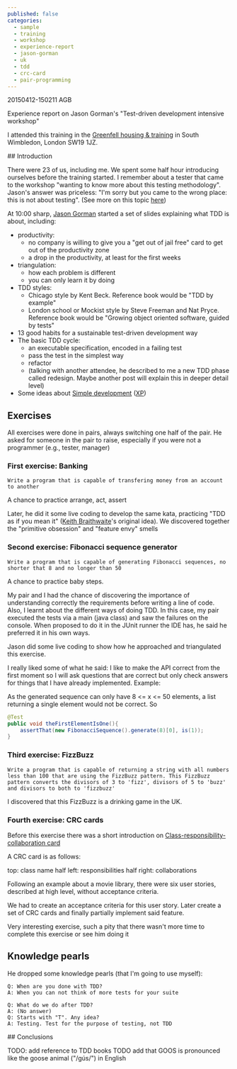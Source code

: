 ```yaml
---
published: false
categories:
  - sample
  - training
  - workshop
  - experience-report
  - jason-gorman
  - uk
  - tdd
  - crc-card
  - pair-programming
---
```


20150412-150211 AGB

Experience report on Jason Gorman's "Test-driven development intensive workshop"

I attended this training in the [Greenfell housing & training][training-place] in South Wimbledon, London SW19 1JZ.

## Introduction

There were 23 of us, including me. We spent some half hour introducing ourselves before the training started. I remember about a tester that came to the workshop "wanting to know more about this testing methodology". Jason's answer was priceless: "I'm sorry but you came to the wrong place: this is not about testing". (See more on this topic [here][tdd-is-not-a-good-name])

At 10:00 sharp, [Jason Gorman][jason-gorman] started a set of slides explaining what TDD is about, including:

  * productivity:
    * no company is willing to give you a "get out of jail free" card to get out of the productivity zone
    * a drop in the productivity, at least for the first weeks
  * triangulation: 
    * how each problem is different
    * you can only learn it by doing
  * TDD styles:
    * Chicago style by Kent Beck. Reference book would be "TDD by example"
    * London school or Mockist style by Steve Freeman and Nat Pryce. Reference book would be "Growing object oriented software, guided by tests"
  * 13 good habits for a sustainable test-driven development way
  * The basic TDD cycle:
    * an executable specification, encoded in a failing test
    * pass the test in the simplest way 
    * refactor
    * (talking with another attendee, he described to me a new TDD phase called redesign. Maybe another post will explain this in deeper detail level)
  * Some ideas about [Simple development][simple-development] ([XP][xp])

## Exercises

All exercises were done in pairs, always switching one half of the pair. He asked for someone in the pair to raise, especially if you were not a programmer (e.g., tester, manager)

### First exercise: Banking

```Write a program that is capable of transfering money from an account to another```

A chance to practice arrange, act, assert

Later, he did it some live coding to develop the same kata, practicing "TDD as if you mean it" ([Keith Braithwaite][keith-b]'s original idea). We discovered together the "primitive obsession" and "feature envy" smells

### Second exercise: Fibonacci sequence generator

```Write a program that is capable of generating Fibonacci sequences, no shorter that 8 and no longer than 50```

A chance to practice baby steps.

My pair and I had the chance of discovering the importance of understanding correctly the requirements before writing a line of code. Also, I learnt about the different ways of doing TDD. In this case, my pair executed the tests via a main (java class) and saw the failures on the console. When proposed to do it in the JUnit runner the IDE has, he said he preferred it in his own ways.

Jason did some live coding to show how he approached and triangulated this exercise. 

I really liked some of what he said: I like to make the API correct from the first moment so I will ask questions that are correct but only check answers for things that I have already implemented. Example:

As the generated sequence can only have 8 <= x <= 50 elements, a list returning a single element would not be correct. So

```java
@Test
public void theFirstElementIsOne(){
	assertThat(new FibonacciSequence().generate(8)[0], is(1));
}
```

### Third exercise: FizzBuzz

```Write a program that is capable of returning a string with all numbers less than 100 that are using the FizzBuzz pattern. This FizzBuzz pattern converts the divisors of 3 to 'fizz', divisors of 5 to 'buzz' and divisors to both to 'fizzbuzz'```

I discovered that this FizzBuzz is a drinking game in the UK.

### Fourth exercise: CRC cards

Before this exercise there was a short introduction on [Class-responsibility-collaboration card][crc-cards]

A CRC card is as follows:

top: class name
half left: responsibilities
half right: collaborations

Following an example about a movie library, there were six user stories, described at high level, without acceptance criteria.

We had to create an acceptance criteria for this user story. Later create a set of CRC cards and finally partially implement said feature. 

Very interesting exercise, such a pity that there wasn't more time to complete this exercise or see him doing it

## Knowledge pearls

He dropped some knowledge pearls (that I'm going to use myself):

```
Q: When are you done with TDD?
A: When you can not think of more tests for your suite
```

```
Q: What do we do after TDD?
A: (No answer)
Q: Starts with "T". Any idea?
A: Testing. Test for the purpose of testing, not TDD
```


## Conclusions


[training-place]: http://www.grenfell-housing.co.uk/
[jason-gorman]: http://twitter.com/@jasongorman
[pola]: http://en.wikipedia.org/wiki/Principle_of_least_astonishment
[tdd-is-not-a-good-name]: TODO
[simple-development]: TODO
[xp]: TODO
[keith-b]: https://twitter.com/keithb_b
[crc-cards]: http://en.wikipedia.org/wiki/Class-responsibility-collaboration_card

TODO: add reference to TDD books
TODO add that GOOS is pronounced like the goose animal ("/gús/") in English
